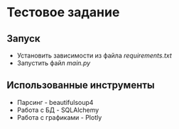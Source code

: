 # Тестовое задание

## Запуск
- Установить зависимости из файла *requirements.txt*
- Запустить файл *main.py*

## Использованные инструменты
- Парсинг - beautifulsoup4
- Работа с БД - SQLAlchemy
- Работа с графиками - Plotly